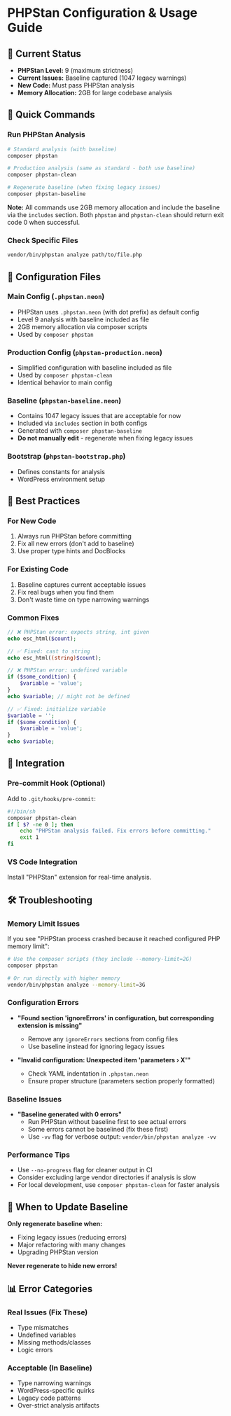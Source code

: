 # PHPStan Configuration & Usage Guide

## 🎯 Current Status
- **PHPStan Level:** 9 (maximum strictness)
- **Current Issues:** Baseline captured (1047 legacy warnings)
- **New Code:** Must pass PHPStan analysis
- **Memory Allocation:** 2GB for large codebase analysis

## 🚀 Quick Commands

### Run PHPStan Analysis
```bash
# Standard analysis (with baseline)
composer phpstan

# Production analysis (same as standard - both use baseline)
composer phpstan-clean

# Regenerate baseline (when fixing legacy issues)
composer phpstan-baseline
```

**Note:** All commands use 2GB memory allocation and include the baseline via the `includes` section. Both `phpstan` and `phpstan-clean` should return exit code 0 when successful.

### Check Specific Files
```bash
vendor/bin/phpstan analyze path/to/file.php
```

## 📁 Configuration Files

### Main Config (`.phpstan.neon`)
- PHPStan uses `.phpstan.neon` (with dot prefix) as default config
- Level 9 analysis with baseline included as file
- 2GB memory allocation via composer scripts
- Used by `composer phpstan`

### Production Config (`phpstan-production.neon`)
- Simplified configuration with baseline included as file
- Used by `composer phpstan-clean`
- Identical behavior to main config

### Baseline (`phpstan-baseline.neon`)
- Contains 1047 legacy issues that are acceptable for now
- Included via `includes` section in both configs
- Generated with `composer phpstan-baseline`
- **Do not manually edit** - regenerate when fixing legacy issues

### Bootstrap (`phpstan-bootstrap.php`)
- Defines constants for analysis
- WordPress environment setup

## 🔧 Best Practices

### For New Code
1. Always run PHPStan before committing
2. Fix all new errors (don't add to baseline)
3. Use proper type hints and DocBlocks

### For Existing Code
1. Baseline captures current acceptable issues
2. Fix real bugs when you find them
3. Don't waste time on type narrowing warnings

### Common Fixes
```php
// ❌ PHPStan error: expects string, int given
echo esc_html($count);

// ✅ Fixed: cast to string
echo esc_html((string)$count);

// ❌ PHPStan error: undefined variable
if ($some_condition) {
    $variable = 'value';
}
echo $variable; // might not be defined

// ✅ Fixed: initialize variable
$variable = '';
if ($some_condition) {
    $variable = 'value';
}
echo $variable;
```

## 🎨 Integration

### Pre-commit Hook (Optional)
Add to `.git/hooks/pre-commit`:
```bash
#!/bin/sh
composer phpstan-clean
if [ $? -ne 0 ]; then
    echo "PHPStan analysis failed. Fix errors before committing."
    exit 1
fi
```

### VS Code Integration
Install "PHPStan" extension for real-time analysis.

## 🛠️ Troubleshooting

### Memory Limit Issues
If you see "PHPStan process crashed because it reached configured PHP memory limit":
```bash
# Use the composer scripts (they include --memory-limit=2G)
composer phpstan

# Or run directly with higher memory
vendor/bin/phpstan analyze --memory-limit=3G
```

### Configuration Errors
- **"Found section 'ignoreErrors' in configuration, but corresponding extension is missing"**
  - Remove any `ignoreErrors` sections from config files
  - Use baseline instead for ignoring legacy issues

- **"Invalid configuration: Unexpected item 'parameters › X'"**
  - Check YAML indentation in `.phpstan.neon`
  - Ensure proper structure (parameters section properly formatted)

### Baseline Issues
- **"Baseline generated with 0 errors"** 
  - Run PHPStan without baseline first to see actual errors
  - Some errors cannot be baselined (fix these first)
  - Use `-vv` flag for verbose output: `vendor/bin/phpstan analyze -vv`

### Performance Tips
- Use `--no-progress` flag for cleaner output in CI
- Consider excluding large vendor directories if analysis is slow
- For local development, use `composer phpstan-clean` for faster analysis

## 🚨 When to Update Baseline

**Only regenerate baseline when:**
- Fixing legacy issues (reducing errors)
- Major refactoring with many changes
- Upgrading PHPStan version

**Never regenerate to hide new errors!**

## 📊 Error Categories

### Real Issues (Fix These)
- Type mismatches
- Undefined variables
- Missing methods/classes
- Logic errors

### Acceptable (In Baseline)
- Type narrowing warnings
- WordPress-specific quirks
- Legacy code patterns
- Over-strict analysis artifacts
